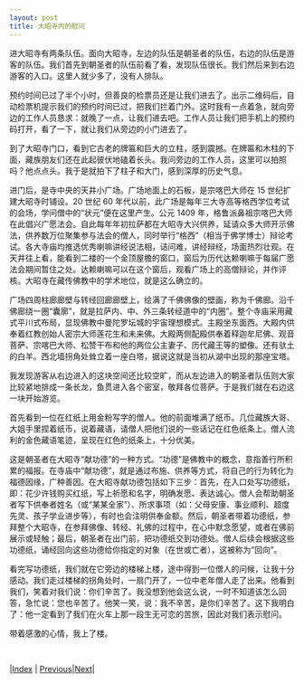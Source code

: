 ```yaml
---
layout: post
title: 大昭寺内的慰问
---
```


进大昭寺有两条队伍。面向大昭寺，左边的队伍是朝圣者的队伍，右边的队伍是游客的队伍。我们首先到朝圣者的队伍前看了看，发现队伍很长。我们然后来到右边游客的入口。这里人就少多了，没有人排队。

预约时间已过了半个小时，但善良的检票员还是让我们进去了。出示二维码后，自动检票机提示我们的预约时间已过，把我们拦着门外。这时我有一点着急，就向旁边的工作人员恳求：就晚了一点，让我们进去吧。工作人员让我们把手机上的预约码打开，看了一下，就让我们从旁边的小门进去了。

到了大昭寺门口，看到它古老的牌匾和巨大的立柱，感到震撼。在牌匾和木柱的下面，藏族朋友们还在此起彼伏地磕着长头。我问旁边的工作人员，这里可以拍照吗？他点点头。我于是就拍下了柱子和大门，感到深厚的历史气息。

进门后，是寺中央的天井小广场。广场地面上的石板，是宗喀巴大师在 15 世纪扩建大昭寺时铺设。20 世纪 60 年代以前，此广场是每年三大寺高等格西学位考试的会场，学问僧中的“状元”便在这里产生。公元 1409 年，格鲁派鼻祖宗喀巴大师在此倡兴广愿法会。自此每年年初拉萨都在大昭寺大兴供养，延请众多大师开示佛法，供养数万位聚集参与法会的僧人，同时举行“格西”（相当于佛学博士）辩论考试。各大寺庙均推选优秀喇嘛讲经说法相，诘问难，讲经辩经，场面热烈壮观。在天井往上看，能看到二楼的一个金顶屋檐的窗口，窗后为历代达赖喇嘛于每届广愿法会期间暂住之处。达赖喇嘛可以在这个窗后，观看广场上的高僧辩论，并作评核。大昭寺在藏传佛教中的学术地位，就是这么确立的。

广场四周柱廊廊壁与转经回廊廊壁上，绘满了千佛佛像的壁画，称为千佛廊。沿千佛廊绕一圈“囊廓”，就是拉萨内、中、外三条转经道中的“内圈”。整个寺庙采用藏式平川式布局，显现佛教中曼陀罗坛城的宇宙理想模式。主殿坐东面西。大殿内供奉着红教创始人密宗大师莲花生和未来佛。大殿两侧配殿供奉着释迦牟尼佛、观音菩萨、宗喀巴大师、松赞干布和他的两位公主妻子、历代藏王等的塑像。还有驮土的白羊。西北墙拐角处耸立着一座白塔，据说这就是当初从湖中出现的那座宝塔。

我发现游客从右边进入的这块空间还比较空旷，而从左边进入的朝圣者队伍则大家比较紧地排成一条长龙，鱼贯进入各个密室，敬拜各位菩萨。于是我们就在右边这一块开始游览。

首先看到一位在红纸上用金粉写字的僧人。他的前面堆满了纸币。几位藏族大哥、大姐手里捏着纸币，说着藏语，请僧人把他们说的一些话记在红色纸条上。僧人流利的金色藏语笔迹，呈现在红色的纸条上，十分优美。

这是朝圣者在大昭寺“献功德”的一种方式。“功德”是佛教中的概念，意指善行所积累的福报。在寺庙中“献功德”，就是通过布施、供养等方式，将自己的行为转化为福德因缘，广种善因。在大昭寺献功德包括如下三步：首先，在入口处写功德纸，即：花少许钱购买红纸，写上祈愿和名字，明确发愿、表达诚心。僧人会帮助朝圣者写下供奉者姓名（或“某某全家”）、所求事项（如：父母安康、事业顺利、超度先灵、孩子学业进步等），有时也会注明供奉金额。然后，朝圣者带着功德纸，参拜整个大昭寺，在参拜佛像、转经、礼佛的过程中，在心中默念愿望，或者在佛前展示或轻触；最后，朝圣者在出门前，把功德纸交到功德处。僧人后续会根据这些功德纸，诵经回向这些功德给你指定的对象（在世或亡者），这被称为“回向”。

看完写功德纸，我们就在它旁边的楼梯上楼，途中得到一位僧人的问候，让我十分感动。我们走过楼梯的拐角处时，一扇门开了，一位中老年僧人走了出来。他看到我们，笑着对我们说：你们辛苦了。我没想到他会这么说，一时不知道该怎么回答，急忙说：您也辛苦了。他笑一笑，说：我不辛苦，是你们辛苦了。这下我明白了：他一定看到了我们在火车上那一段生无可恋的苦旅，因此对我们表示慰问。

带着感激的心情，我上了楼。

<br/>

|[Index](../) | [Previous](18-hada)|[Next](20-jinding)|

